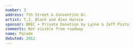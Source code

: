 ```yaml
---
number: 3
address: 7th Street & Convention Dr.
artist: T.J. Black and Alex Harvie
sponsor: BREC + Private Donation by Lynne & Jeff Pisto
comments: Not visible from roadway
name: Parade
debuted: 2012
---
```

